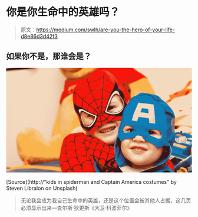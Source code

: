 # 你是你生命中的英雄吗？

> 原文：<https://medium.com/swlh/are-you-the-hero-of-your-life-d8e86d3d42f3>

## 如果你不是，那谁会是？

![](img/067675baf763a74bafff36ae555e0c81.png)

[Source](http://"kids in spiderman and Captain America costumes" by Steven Libralon on Unsplash)

> 无论我会成为我自己生命中的英雄，还是这个位置会被其他人占据，这几页必须显示出来—查尔斯·狄更斯《大卫·科波菲尔》